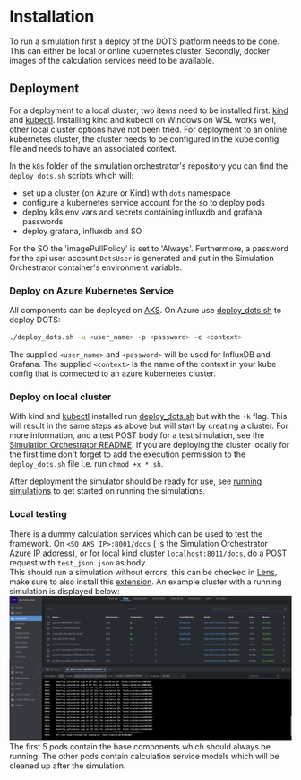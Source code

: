 # Installation
To run a simulation first a deploy of the DOTS platform needs to be done. This can either be local or online kubernetes cluster. Secondly, docker images of the calculation services need to be available.

## Deployment
For a deployment to a local cluster, two items need to be installed first: [kind](https://kind.sigs.k8s.io/) and [kubectl](https://kubernetes.io/docs/tasks/tools/). Installing kind and kubectl on Windows on WSL works well, other local cluster options have not been tried. For deployment to an online kubernetes cluster, the cluster needs to be configured in the kube config file and needs to have an associated context.

In the `k8s` folder of the simulation orchestrator's repository you can find the `deploy_dots.sh` scripts which will:
- set up a cluster (on Azure or Kind) with `dots` namespace
- configure a kubernetes service account for the so to deploy pods
- deploy k8s env vars and secrets containing influxdb and grafana passwords
- deploy grafana, influxdb and SO

For the SO the 'imagePullPolicy' is set to 'Always'. Furthermore, a password for the api user account `DotsUser` is generated and put in the Simulation Orchestrator container's environment variable.
 
### Deploy on Azure Kubernetes Service
All components can be deployed on [AKS](https://learn.microsoft.com/en-us/azure/aks/). On Azure use [deploy_dots.sh](https://github.com/dots-energy/dots-simulation-orchestrator/blob/main/k8s/deploy_dots.sh) to deploy DOTS:
```bash
./deploy_dots.sh -u <user_name> -p <password> -c <context>
```
The supplied `<user_name>` and `<password>` will be used for InfluxDB and Grafana. The supplied `<context>` is the name of the context in your kube config that is connected to an azure kubernetes cluster.

### Deploy on local cluster
With kind and [kubectl](https://kubernetes.io/docs/tasks/tools/) installed run [deploy_dots.sh](https://github.com/dots-energy/dots-simulation-orchestrator/blob/main/k8s/deploy_dots.sh) but with the `-k` flag. This will result in the same steps as above but will start by creating a cluster. For more information, and a test POST body for a test simulation, see the [Simulation Orchestrator README](https://github.com/dots-energy/dots-simulation-orchestrator?tab=readme-ov-file#simulation-orchestrator-for-the-energy-system-microservices-cloud-simulator). If you are deploying the cluster locally for the first time don't forget to add the execution permission to the `deploy_dots.sh` file i.e. run `chmod +x *.sh`.

After deployment the simulator should be ready for use, see [running simulations](running%20simulations.md) to get started on running the simulations.

### Local testing

There is a dummy calculation services which can be used to test the framework.
On `<SO AKS IP>:8001/docs` (<SO AKS IP> is the Simulation Orchestrator Azure IP address), or for local kind cluster
`localhost:8011/docs`, do a POST request with `test_json.json` as body.  
This should run a simulation without errors, this can be checked in [Lens](https://github.com/MuhammedKalkan/OpenLens),
make sure to also install this [extension](https://github.com/alebcay/openlens-node-pod-menu#installing-this-extension).
An example cluster with a running simulation is displayed below:  
![docs/test_simulation_lens.png](docs/test_simulation_lens.png)
The first 5 pods contain the base components which should always be running. The other pods contain calculation service
models which will be cleaned up after the simulation.